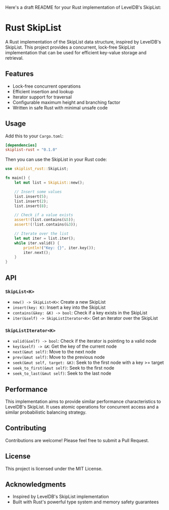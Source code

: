 Here's a draft README for your Rust implementation of LevelDB's SkipList:

# Rust SkipList

A Rust implementation of the SkipList data structure, inspired by LevelDB's SkipList. This project provides a
concurrent, lock-free SkipList implementation that can be used for efficient key-value storage and retrieval.

## Features

- Lock-free concurrent operations
- Efficient insertion and lookup
- Iterator support for traversal
- Configurable maximum height and branching factor
- Written in safe Rust with minimal unsafe code

## Usage

Add this to your `Cargo.toml`:

```toml
[dependencies]
skiplist-rust = "0.1.0"
```

Then you can use the SkipList in your Rust code:

```rust
use skiplist_rust::SkipList;

fn main() {
    let mut list = SkipList::new();

    // Insert some values
    list.insert(5);
    list.insert(2);
    list.insert(8);

    // Check if a value exists
    assert!(list.contains(&5));
    assert!(!list.contains(&3));

    // Iterate over the list
    let mut iter = list.iter();
    while iter.valid() {
        println!("Key: {}", iter.key());
        iter.next();
    }
}
```

## API

### `SkipList<K>`

- `new() -> SkipList<K>`: Create a new SkipList
- `insert(key: K)`: Insert a key into the SkipList
- `contains(&key: &K) -> bool`: Check if a key exists in the SkipList
- `iter(&self) -> SkipListIterator<K>`: Get an iterator over the SkipList

### `SkipListIterator<K>`

- `valid(&self) -> bool`: Check if the iterator is pointing to a valid node
- `key(&self) -> &K`: Get the key of the current node
- `next(&mut self)`: Move to the next node
- `prev(&mut self)`: Move to the previous node
- `seek(&mut self, target: &K)`: Seek to the first node with a key >= target
- `seek_to_first(&mut self)`: Seek to the first node
- `seek_to_last(&mut self)`: Seek to the last node

## Performance

This implementation aims to provide similar performance characteristics to LevelDB's SkipList. It uses atomic operations
for concurrent access and a similar probabilistic balancing strategy.

## Contributing

Contributions are welcome! Please feel free to submit a Pull Request.

## License

This project is licensed under the MIT License.

## Acknowledgments

- Inspired by LevelDB's SkipList implementation
- Built with Rust's powerful type system and memory safety guarantees